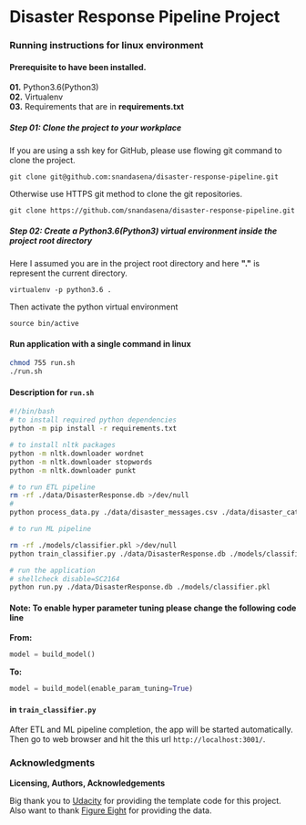 # Disaster Response Pipeline Project
### Running instructions for linux environment
#### Prerequisite to have been installed.
**01.** Python3.6(Python3)  
**02.** Virtualenv  
**03.** Requirements that are in **requirements.txt**  

##### Step 01: Clone the project to your workplace
If you are using a ssh key for GitHub, please use flowing git command to clone the project.
```
git clone git@github.com:snandasena/disaster-response-pipeline.git
``` 
Otherwise use HTTPS git method to clone the git repositories.  
```
git clone https://github.com/snandasena/disaster-response-pipeline.git
```  
##### Step 02: Create a Python3.6(Python3) virtual environment inside the project root directory
Here I assumed you are in the project root directory and here **"."** is represent the current directory.  
```
virtualenv -p python3.6 .
``` 
Then activate the python virtual environment
```
source bin/active
```
#### Run application with a single command in linux
```bash 
chmod 755 run.sh
./run.sh
```
#### Description for ``run.sh``
```bash
#!/bin/bash
# to install required python dependencies
python -m pip install -r requirements.txt

# to install nltk packages
python -m nltk.downloader wordnet
python -m nltk.downloader stopwords
python -m nltk.downloader punkt

# to run ETL pipeline
rm -rf ./data/DisasterResponse.db >/dev/null
#
python process_data.py ./data/disaster_messages.csv ./data/disaster_categories.csv ./data/DisasterResponse.db

# to run ML pipeline

rm -rf ./models/classifier.pkl >/dev/null
python train_classifier.py ./data/DisasterResponse.db ./models/classifier.pkl

# run the application
# shellcheck disable=SC2164
python run.py ./data/DisasterResponse.db ./models/classifier.pkl
```
#### Note: To enable hyper parameter tuning please change the following code line 
**From:** 
```python
model = build_model()
```
**To:**
```python        
model = build_model(enable_param_tuning=True)
```
####  in ``train_classifier.py``
 
After ETL and ML pipeline completion, the app will be started automatically.  
Then go to web browser and hit the this url ``http://localhost:3001/``.

### Acknowledgments  
**Licensing, Authors, Acknowledgements**

Big thank you to [Udacity](https://www.figure-eight.com/) for providing the template code for this project. Also want to thank [Figure Eight](https://www.figure-eight.com/) for providing the data.  
